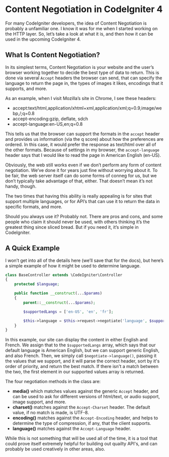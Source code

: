 # Content Negotiation in CodeIgniter 4

For many CodeIgniter developers, the idea of Content Negotiation is probably a unfamiliar one. I know it was for me when I started working on the HTTP layer. So, let’s take a look at what it is, and then how it can be used in the upcoming CodeIgniter 4.

## What Is Content Negotiation?

In its simplest terms, Content Negotiation is your website and the user’s browser working together to decide the best type of data to return. This is done via several `Accept` headers the browser can send, that can specify the language to return the page in, the types of images it likes, encodings that it supports, and more.

As an example, when I visit Mozilla’s site in Chrome, I see these headers:

* accept:text/html,application/xhtml+xml,application/xml;q=0.9,image/webp,/;q=0.8
* accept-encoding:gzip, deflate, sdch
* accept-language:en-US,en;q=0.8

This tells us that the browser can support the formats in the `accept` header and provides us information (via the q score) about how the preferences are ordered. In this case, it would prefer the response as text/html over all of the other formats. Because of settings in my browser, the `accept-language` header says that I would like to read the page in American English (en-US).

Obviously, the web still works even if we don’t perform any form of content negotiation. We’ve done it for years just fine without worrying about it. To be fair, the web server itself can do some forms of conneg for us, but we don’t typically take advantage of that, either. That doesn’t mean it’s not handy, though.

The two times that having this ability is really appealing is for sites that support multiple languages, or for API’s that can use it to return the data in specific formats, and more.

Should you always use it? Probably not. There are pros and cons, and some people who claim it should never be used, with others thinking it’s the greatest thing since sliced bread. But if you need it, it’s simple in CodeIgniter.

## A Quick Example

I won’t get into all of the details here (we’ll save that for the docs), but here’s a simple example of how it might be used to determine language.

```php
class BaseController extends \CodeIgniter\Controller
{
    protected $language;

    public function __construct(...$params)
    {
        parent::__construct(...$params);

        $supportedLangs = ['en-US', 'en', 'fr'];

        $this->language = $this->request->negotiate('language', $supportedLangs);
    }
}
```

In this example, our site can display the content in either English and French. We assign that to the `$supportedLangs` array, which says that our default language is American English, but we can support generic English, and also French. Then, we simply call `$negotiate->language()`, passing it the values that we support, and it will parse the correct header, sort by it's order of priority, and return the best match. If there isn't a match between the two, the first element in our supported values array is returned.

The four negotiation methods in the class are:

* **media()** which matches values against the generic `Accept` header, and can be used to ask for different versions of html/text, or audio support, image support, and more.
* **charset()** matches against the `Accept-Charset` header. The default value, if no match is made, is UTF-8.
* **encoding()** matches against the `Accept-Encoding` header, and helps to determine the type of compression, if any, that the client supports.
* **language()** matches against the `Accept-Language` header.

While this is not something that will be used all of the time, it is a tool that could prove itself extremely helpful for building out quailty API's, and can probably be used creatively in other areas, also.
